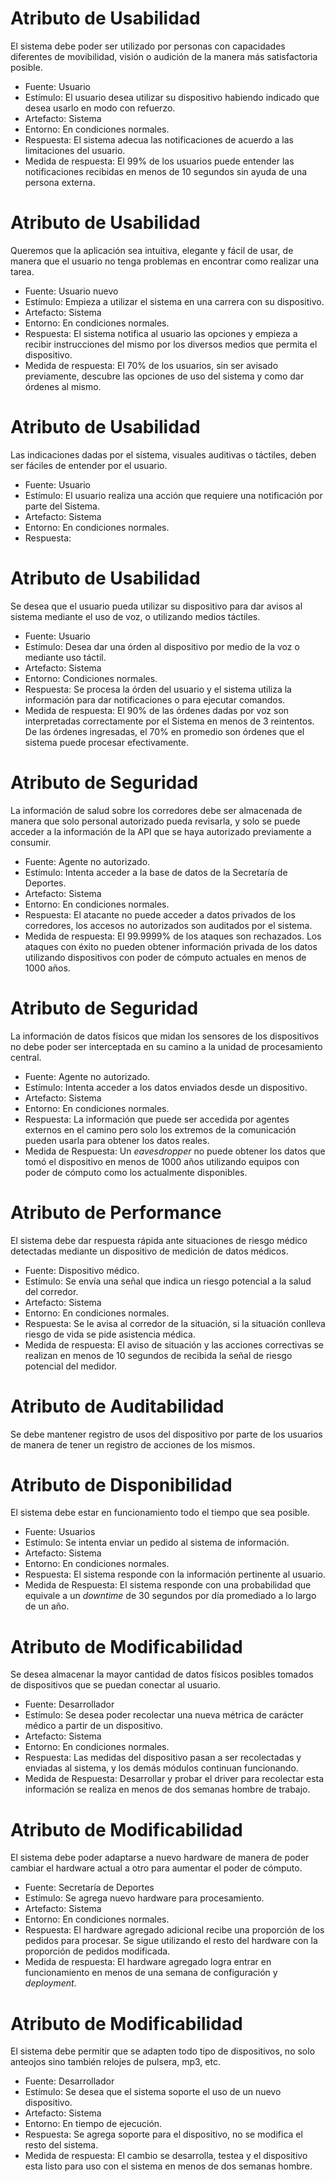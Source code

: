 Atributo de Usabilidad
=======================

El sistema debe poder ser utilizado por personas con capacidades
diferentes de movibilidad, visión o audición de la manera más
satisfactoria posible.

* Fuente: Usuario
* Estímulo: El usuario desea utilizar su dispositivo habiendo
indicado que desea usarlo en modo con refuerzo.
* Artefacto: Sistema
* Entorno: En condiciones normales.
* Respuesta: El sistema adecua las notificaciones de acuerdo a las 
limitaciones del usuario.
* Medida de respuesta: El 99% de los usuarios puede entender las
notificaciones recibidas en menos de 10 segundos sin ayuda de una
persona externa.

Atributo de Usabilidad
======================

Queremos que la aplicación sea intuitiva, elegante y fácil de usar, de
manera que el usuario no tenga problemas en encontrar como realizar una
tarea.

* Fuente: Usuario nuevo
* Estímulo: Empieza a utilizar el sistema en una carrera con su dispositivo.
* Artefacto: Sistema
* Entorno: En condiciones normales.
* Respuesta: El sistema notifica al usuario las opciones y empieza a recibir
instrucciones del mismo por los diversos medios que permita el dispositivo.
* Medida de respuesta: El 70% de los usuarios, sin ser avisado previamente,
descubre las opciones de uso del sistema y como dar órdenes al mismo.

Atributo de Usabilidad
======================

Las indicaciones dadas por el sistema, visuales auditivas o táctiles, deben
ser fáciles de entender por el usuario.

* Fuente: Usuario
* Estímulo: El usuario realiza una acción que requiere una notificación por
parte del Sistema.
* Artefacto: Sistema
* Entorno: En condiciones normales.
* Respuesta: 

Atributo de Usabilidad
======================

Se desea que el usuario pueda utilizar su dispositivo para dar avisos al
sistema mediante el uso de voz, o utilizando medios táctiles.

* Fuente: Usuario
* Estímulo: Desea dar una órden al dispositivo por medio de la voz o 
mediante uso táctil.
* Artefacto: Sistema
* Entorno: Condiciones normales.
* Respuesta: Se procesa la órden del usuario y el sistema utiliza la
información para dar notificaciones o para ejecutar comandos.
* Medida de respuesta: El 90% de las órdenes dadas por voz son interpretadas
correctamente por el Sistema en menos de 3 reintentos. De las órdenes ingresadas, 
el 70% en promedio son órdenes que el sistema puede procesar efectivamente. 

Atributo de Seguridad
=====================

La información de salud sobre los corredores debe ser almacenada de manera que
solo personal autorizado pueda revisarla, y solo se puede acceder a la información
de la API que se haya autorizado previamente a consumir.

* Fuente: Agente no autorizado.
* Estímulo: Intenta acceder a la base de datos de la Secretaría de Deportes.
* Artefacto: Sistema
* Entorno: En condiciones normales.
* Respuesta: El atacante no puede acceder a datos privados de los corredores,
los accesos no autorizados son auditados por el sistema.
* Medida de respuesta: El 99.9999% de los ataques son rechazados. Los ataques
con éxito no pueden obtener información privada de los datos utilizando dispositivos
con poder de cómputo actuales en menos de 1000 años.

Atributo de Seguridad
=====================

La información de datos físicos que midan los sensores de los dispositivos no debe
poder ser interceptada en su camino a la unidad de procesamiento central.

* Fuente: Agente no autorizado.
* Estímulo: Intenta acceder a los datos enviados desde un dispositivo.
* Artefacto: Sistema
* Entorno: En condiciones normales.
* Respuesta: La información que puede ser accedida por agentes externos en el camino
pero solo los extremos de la comunicación pueden usarla para obtener los datos reales.
* Medida de Respuesta: Un _eavesdropper_ no puede obtener los datos que tomó el dispositivo
en menos de 1000 años utilizando equipos con poder de cómputo como los actualmente disponibles.

Atributo de Performance
=======================

El sistema debe dar respuesta rápida ante situaciones de riesgo médico detectadas mediante
un dispositivo de medición de datos médicos.

* Fuente: Dispositivo médico.
* Estímulo: Se envía una señal que indica un riesgo potencial a la salud del corredor.
* Artefacto: Sistema
* Entorno: En condiciones normales.
* Respuesta: Se le avisa al corredor de la situación, si la situación conlleva riesgo
de vida se pide asistencia médica.
* Medida de respuesta: El aviso de situación y las acciones correctivas se realizan en
menos de 10 segundos de recibida la señal de riesgo potencial del medidor.

Atributo de Auditabilidad
=========================

Se debe mantener registro de usos del dispositivo por parte de los usuarios de manera
de tener un registro de acciones de los mismos.
 
Atributo de Disponibilidad
===========================

El sistema debe estar en funcionamiento todo el tiempo que sea posible.

* Fuente: Usuarios
* Estímulo: Se intenta enviar un pedido al sistema de información.
* Artefacto: Sistema
* Entorno: En condiciones normales.
* Respuesta: El sistema responde con la información pertinente al usuario.
* Medida de Respuesta: El sistema responde con una probabilidad que equivale a un
_downtime_ de 30 segundos por día promediado a lo largo de un año.

Atributo de Modificabilidad
===========================

Se desea almacenar la mayor cantidad de datos físicos posibles tomados de dispositivos que se
puedan conectar al usuario.

* Fuente: Desarrollador
* Estímulo: Se desea poder recolectar una nueva métrica de carácter médico a partir de un
dispositivo.
* Artefacto: Sistema
* Entorno: En condiciones normales.
* Respuesta: Las medidas del dispositivo pasan a ser recolectadas y enviadas al sistema, y
los demás módulos continuan funcionando.
* Medida de Respuesta: Desarrollar y probar el driver para recolectar esta información se
realiza en menos de dos semanas hombre de trabajo.

Atributo de Modificabilidad
===========================

El sistema debe poder adaptarse a nuevo hardware de manera de poder
cambiar el hardware actual a otro para aumentar el poder de cómputo.

* Fuente: Secretaría de Deportes
* Estímulo: Se agrega nuevo hardware para procesamiento.
* Artefacto: Sistema
* Entorno: En condiciones normales.
* Respuesta: El hardware agregado adicional recibe una proporción de
los pedidos para procesar. Se sigue utilizando el resto del hardware
con la proporción de pedidos modificada.
* Medida de respuesta: El hardware agregado logra entrar en funcionamiento
en menos de una semana de configuración y _deployment_.
 
Atributo de Modificabilidad
===========================

El sistema debe permitir que se adapten todo tipo de dispositivos,
no solo anteojos sino también relojes de pulsera, mp3, etc.

* Fuente: Desarrollador
* Estímulo: Se desea que el sistema soporte el uso de un nuevo
dispositivo.
* Artefacto: Sistema
* Entorno: En tiempo de ejecución.
* Respuesta: Se agrega soporte para el dispositivo, no se modifica
el resto del sistema.
* Medida de respuesta: El cambio se desarrolla, testea y el dispositivo
esta listo para uso con el sistema en menos de dos semanas hombre.
